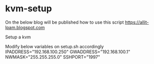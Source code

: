 # kvm-setup


On the below blog will be published how to use this script
https://allit-lpam.blogspot.com

Setup a kvm

Modify below variables on setup.sh accordingly
IPADDRESS="192.168.100.250"
GWADDRESS="192.168.100.1"
NWMASK="255.255.255.0"
SSHPORT="1997"
